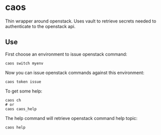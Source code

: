# caos

Thin wrapper around openstack. Uses vault to retrieve secrets needed to authenticate to the openstack api.

## Use
First choose an environment to issue openstack command:
```
caos switch myenv
```

Now you can issue openstack commands against this environment:
```
caos token issue
```

To get some help:
```
caos ch
# or
caos caos_help
```

The help command will retrieve openstack command help topic:
```
caos help
```
